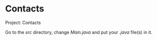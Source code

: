 # Contacts

Project: Contacts

Go to the *src* directory, change *Main.java* and put your *.java* file(s) in it.
